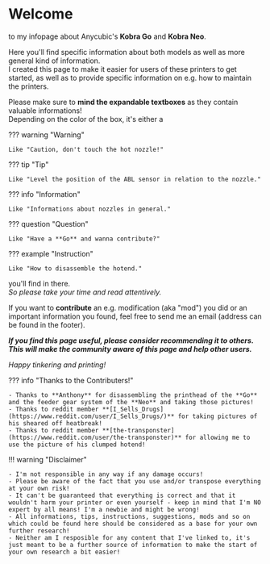 <link rel=”manifest” href=”docs/manifest.webmanifest”>

# Welcome  
to my infopage about Anycubic's **Kobra Go** and **Kobra Neo**.   
  
Here you'll find specific information about both models as well as more general kind of information.  
I created this page to make it easier for users of these printers to get started, as well as to provide specific information on e.g. how to maintain the printers.  
  
Please make sure to **mind the expandable textboxes** as they contain valuable informations!  
Depending on the color of the box, it's either a 

??? warning "Warning"

    Like "Caution, don't touch the hot nozzle!"

??? tip "Tip"  

    Like "Level the position of the ABL sensor in relation to the nozzle."

??? info "Information" 

    Like "Informations about nozzles in general." 

??? question "Question"

    Like "Have a **Go** and wanna contribute?"

??? example "Instruction"

    Like "How to disassemble the hotend."

you'll find in there.  
*So please take your time and read attentively.*  
  
If you want to **contribute** an e.g. modification (aka "mod") you did or an important information you found, feel free to send me an email (address can be found in the footer). 
  
***If you find this page useful, please consider recommending it to others. This will make the community aware of this page and help other users.***    
  
*Happy tinkering and printing!*   
  
??? info "Thanks to the Contributers!"

    - Thanks to **Anthony** for disassembling the printhead of the **Go** and the feeder gear system of the **Neo** and taking those pictures!  
    - Thanks to reddit member **[I_Sells_Drugs](https://www.reddit.com/user/I_Sells_Drugs/)** for taking pictures of his sheared off heatbreak!
    - Thanks to reddit member **[the-transponster](https://www.reddit.com/user/the-transponster)** for allowing me to use the picture of his clumped hotend!  
  
!!! warning "Disclaimer"

    - I'm not responsible in any way if any damage occurs! 
    - Please be aware of the fact that you use and/or transpose everything at your own risk! 
    - It can't be guaranteed that everything is correct and that it wouldn't harm your printer or even yourself - keep in mind that I'm NO expert by all means! I'm a newbie and might be wrong! 
    - All informations, tips, instructions, suggestions, mods and so on which could be found here should be considered as a base for your own further research! 
    - Neither am I resposible for any content that I've linked to, it's just meant to be a further source of information to make the start of your own research a bit easier! 

